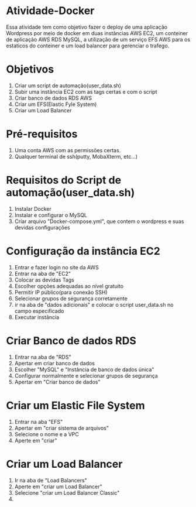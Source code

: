 # Atividade-Docker
Essa atividade tem como objetivo fazer o deploy de uma aplicação Wordpress por meio de docker em duas instâncias AWS EC2, um conteiner de aplicação AWS RDS MySQL, a utilização de um serviço EFS AWS para os estaticos do conteiner e um load balancer para gerenciar o trafego.

# Objetivos
1. Criar um script de automação(user_data.sh)
2. Subir uma instância EC2 com as tags certas e com o script
3. Criar banco de dados RDS AWS
4. Criar um EFS(Elastic Fyle System)
5. Criar um Load Balancer

# Pré-requisitos
1. Uma conta AWS com as permissões certas.   
2. Qualquer terminal de ssh(putty, MobaXterm, etc...)

# Requisitos do Script de automação(user_data.sh)
1. Instalar Docker
2. Instalar e configurar o MySQL
3. Criar arquivo "Docker-compose.yml", que contem o wordpress e suas devidas configurações

# Configuração da instância EC2
1. Entrar e fazer login no site da AWS
2. Entrar na aba de "EC2"
3. Colocar as devidas Tags
4. Escolher opções adequadas ao nível gratuito
5. Permitir IP público(para conexão SSH)
6. Selecionar grupos de segurança corretamente
7. ir na aba de "dados adicionais" e colocar o script user_data.sh no campo especificado
8. Executar instância

# Criar Banco de dados RDS
1. Entrar na aba de "RDS"
2. Apertar em criar banco de dados
3. Escolher "MySQL" e "Instância de banco de dados única"
4. Configurar normalmente e selecionar grupos de segurança
5. Apertar em "Criar banco de dados"

# Criar um Elastic File System
1. Entrar na aba "EFS"
2. Apertar em "criar sistema de arquivos"
3. Selecione o nome e a VPC
4. Aperte em "criar"

# Criar um Load Balancer
1. Ir na aba de "Load Balancers"
2. Aperte em "criar um Load Balancer"
3. Selecione "criar um Load Balancer Classic"
4. 
